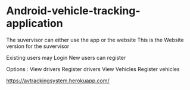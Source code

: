 # Android-vehicle-tracking-application

The suvervisor can either use the app or the website 
This is the Website version for the suvervisor

Existing users may Login
New users can register

Options : 
View drivers
Register drivers
View Vehicles
Register vehicles

https://avtrackingsystem.herokuapp.com/

